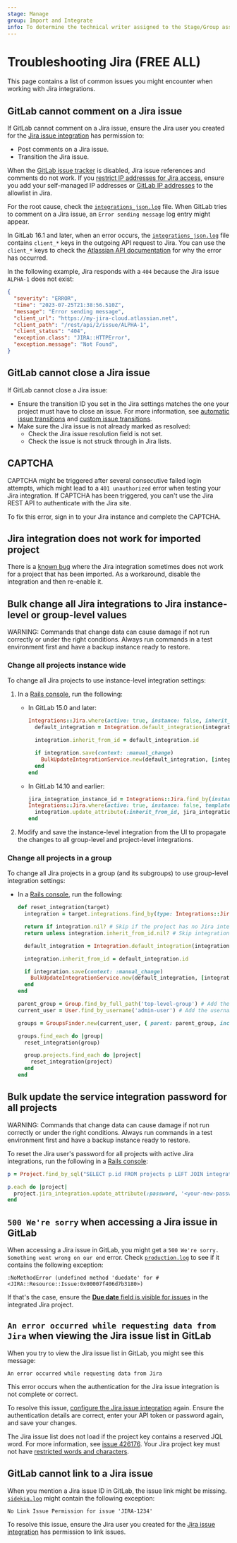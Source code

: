 ```yaml
---
stage: Manage
group: Import and Integrate
info: To determine the technical writer assigned to the Stage/Group associated with this page, see https://about.gitlab.com/handbook/product/ux/technical-writing/#assignments
---
```


# Troubleshooting Jira **(FREE ALL)**

This page contains a list of common issues you might encounter when working with Jira integrations.

## GitLab cannot comment on a Jira issue

If GitLab cannot comment on a Jira issue, ensure the Jira user you created for the [Jira issue integration](configure.md) has permission to:

- Post comments on a Jira issue.
- Transition the Jira issue.

When the [GitLab issue tracker](../../integration/external-issue-tracker.md) is disabled, Jira issue references and comments do not work.
If you [restrict IP addresses for Jira access](https://support.atlassian.com/security-and-access-policies/docs/specify-ip-addresses-for-product-access/), ensure you add your self-managed IP addresses or [GitLab IP addresses](../../user/gitlab_com/index.md#ip-range) to the allowlist in Jira.

For the root cause, check the [`integrations_json.log`](../../administration/logs/index.md#integrations_jsonlog) file. When GitLab tries to comment on a Jira issue, an `Error sending message` log entry might appear.

In GitLab 16.1 and later, when an error occurs, the [`integrations_json.log`](../../administration/logs/index.md#integrations_jsonlog) file contains `client_*` keys in the outgoing API request to Jira.
You can use the `client_*` keys to check the [Atlassian API documentation](https://developer.atlassian.com/cloud/jira/platform/rest/v3/api-group-issues/#api-group-issues) for why the error has occurred.

In the following example, Jira responds with a `404` because the Jira issue `ALPHA-1` does not exist:

```json
{
  "severity": "ERROR",
  "time": "2023-07-25T21:38:56.510Z",
  "message": "Error sending message",
  "client_url": "https://my-jira-cloud.atlassian.net",
  "client_path": "/rest/api/2/issue/ALPHA-1",
  "client_status": "404",
  "exception.class": "JIRA::HTTPError",
  "exception.message": "Not Found",
}
```

## GitLab cannot close a Jira issue

If GitLab cannot close a Jira issue:

- Ensure the transition ID you set in the Jira settings matches the one
  your project must have to close an issue. For more information, see
  [automatic issue transitions](issues.md#automatic-issue-transitions) and [custom issue transitions](issues.md#custom-issue-transitions).
- Make sure the Jira issue is not already marked as resolved:
  - Check the Jira issue resolution field is not set.
  - Check the issue is not struck through in Jira lists.

## CAPTCHA

CAPTCHA might be triggered after several consecutive failed login attempts,
which might lead to a `401 unauthorized` error when testing your Jira integration.
If CAPTCHA has been triggered, you can't use the Jira REST API to
authenticate with the Jira site.

To fix this error, sign in to your Jira instance
and complete the CAPTCHA.

## Jira integration does not work for imported project

There is a [known bug](https://gitlab.com/gitlab-org/gitlab/-/issues/341571)
where the Jira integration sometimes does not work for a project that has been imported.
As a workaround, disable the integration and then re-enable it.

## Bulk change all Jira integrations to Jira instance-level or group-level values

WARNING:
Commands that change data can cause damage if not run correctly or under the right conditions. Always run commands in a test environment first and have a backup instance ready to restore.

### Change all projects instance wide

To change all Jira projects to use instance-level integration settings:

1. In a [Rails console](../../administration/operations/rails_console.md#starting-a-rails-console-session), run the following:

   - In GitLab 15.0 and later:

     ```ruby
     Integrations::Jira.where(active: true, instance: false, inherit_from_id: nil).find_each do |integration|
       default_integration = Integration.default_integration(integration.type, integration.project)

       integration.inherit_from_id = default_integration.id

       if integration.save(context: :manual_change)
         BulkUpdateIntegrationService.new(default_integration, [integration]).execute
       end
     end
     ```

   - In GitLab 14.10 and earlier:

     ```ruby
     jira_integration_instance_id = Integrations::Jira.find_by(instance: true).id
     Integrations::Jira.where(active: true, instance: false, template: false, inherit_from_id: nil).find_each do |integration|
       integration.update_attribute(:inherit_from_id, jira_integration_instance_id)
     end
     ```

1. Modify and save the instance-level integration from the UI to propagate the changes to all group-level and project-level integrations.

### Change all projects in a group

To change all Jira projects in a group (and its subgroups) to use group-level integration settings:

- In a [Rails console](../../administration/operations/rails_console.md#starting-a-rails-console-session), run the following:

  ```ruby
  def reset_integration(target)
    integration = target.integrations.find_by(type: Integrations::Jira)

    return if integration.nil? # Skip if the project has no Jira integration
    return unless integration.inherit_from_id.nil? # Skip integrations that are already inheriting

    default_integration = Integration.default_integration(integration.type, target)

    integration.inherit_from_id = default_integration.id

    if integration.save(context: :manual_change)
      BulkUpdateIntegrationService.new(default_integration, [integration]).execute
    end
  end

  parent_group = Group.find_by_full_path('top-level-group') # Add the full path of your top-level group
  current_user = User.find_by_username('admin-user') # Add the username of a user with administrator access

  groups = GroupsFinder.new(current_user, { parent: parent_group, include_parent_descendants: true }).execute

  groups.find_each do |group|
    reset_integration(group)

    group.projects.find_each do |project|
      reset_integration(project)
    end
  end
  ```

## Bulk update the service integration password for all projects

WARNING:
Commands that change data can cause damage if not run correctly or under the right conditions. Always run commands in a test environment first and have a backup instance ready to restore.

To reset the Jira user's password for all projects with active Jira integrations,
run the following in a [Rails console](../../administration/operations/rails_console.md#starting-a-rails-console-session):

```ruby
p = Project.find_by_sql("SELECT p.id FROM projects p LEFT JOIN integrations i ON p.id = i.project_id WHERE i.type_new = 'Integrations::Jira' AND i.active = true")

p.each do |project|
  project.jira_integration.update_attribute(:password, '<your-new-password>')
end
```

## `500 We're sorry` when accessing a Jira issue in GitLab

When accessing a Jira issue in GitLab, you might get a `500 We're sorry. Something went wrong on our end` error.
Check [`production.log`](../../administration/logs/index.md#productionlog) to see if it contains the following exception:

```plaintext
:NoMethodError (undefined method 'duedate' for #<JIRA::Resource::Issue:0x00007f406d7b3180>)
```

If that's the case, ensure the [**Due date** field is visible for issues](https://confluence.atlassian.com/jirakb/due-date-field-is-missing-189431917.html) in the integrated Jira project.

## `An error occurred while requesting data from Jira` when viewing the Jira issue list in GitLab

When you try to view the Jira issue list in GitLab, you might see this message:

```plaintext
An error occurred while requesting data from Jira
```

This error occurs when the authentication for the Jira issue integration is not complete or correct.

To resolve this issue, [configure the Jira issue integration](configure.md#configure-the-integration) again.
Ensure the authentication details are correct, enter your API token or password again, and save your changes.

The Jira issue list does not load if the project key contains a reserved JQL word.
For more information, see [issue 426176](https://gitlab.com/gitlab-org/gitlab/-/issues/426176).
Your Jira project key must not have [restricted words and characters](https://confluence.atlassian.com/jirasoftwareserver/advanced-searching-939938733.html#Advancedsearching-restrictionsRestrictedwordsandcharacters).

## GitLab cannot link to a Jira issue

When you mention a Jira issue ID in GitLab, the issue link might be missing.
[`sidekiq.log`](../../administration/logs/index.md#sidekiq-logs) might contain the following exception:

```plaintext
No Link Issue Permission for issue 'JIRA-1234'
```

To resolve this issue, ensure the Jira user you created for the [Jira issue integration](configure.md) has permission to link issues.
